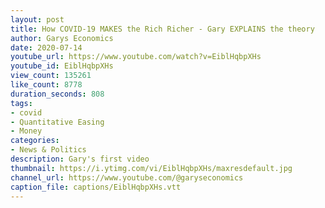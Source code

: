 ```yaml
---
layout: post
title: How COVID-19 MAKES the Rich Richer - Gary EXPLAINS the theory
author: Garys Economics
date: 2020-07-14
youtube_url: https://www.youtube.com/watch?v=EiblHqbpXHs
youtube_id: EiblHqbpXHs
view_count: 135261
like_count: 8778
duration_seconds: 808
tags:
- covid
- Quantitative Easing
- Money
categories:
- News & Politics
description: Gary's first video
thumbnail: https://i.ytimg.com/vi/EiblHqbpXHs/maxresdefault.jpg
channel_url: https://www.youtube.com/@garyseconomics
caption_file: captions/EiblHqbpXHs.vtt
---
```


